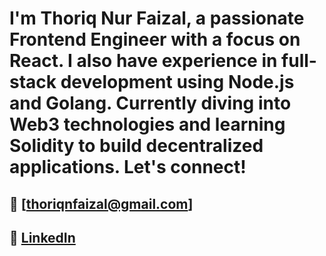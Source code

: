 # I'm Thoriq Nur Faizal, a passionate Frontend Engineer with a focus on React. I also have experience in full-stack development using Node.js and Golang. Currently diving into Web3 technologies and learning Solidity to build decentralized applications. Let's connect!

## 📧 [thoriqnfaizal@gmail.com]
## 🔗 [LinkedIn](https://www.linkedin.com/in/thoriqnf/)


<!--
**thoriqnf/thoriqnf** is a ✨ _special_ ✨ repository because its `README.md` (this file) appears on your GitHub profile.

Here are some ideas to get you started:

- 🔭 I’m currently working on ...
- 🌱 I’m currently learning ...
- 👯 I’m looking to collaborate on ...
- 🤔 I’m looking for help with ...
- 💬 Ask me about ...
- 📫 How to reach me: ...
- 😄 Pronouns: ...
- ⚡ Fun fact: ...
-->
